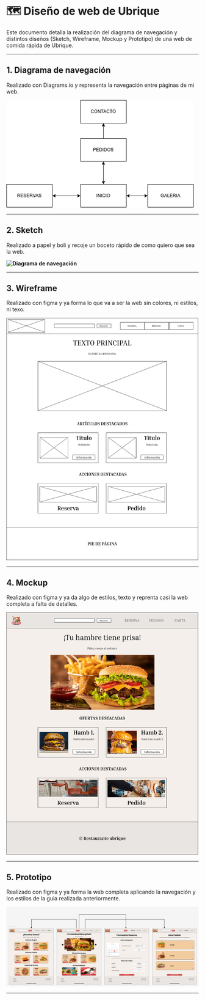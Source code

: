 # 🗺️ Diseño de web de Ubrique

Este documento detalla la realización del diagrama de navegación y distintos diseños (Sketch, Wireframe, Mockup y Prototipo) de una web de comida rápida de Ubrique.

***

## 1. Diagrama de navegación

Realizado con Diagrams.io y representa la navegación entre páginas de mi web.

**![Diagrama de navegación](imgs/diagrama-navegacion.png)**

***

## 2. Sketch

Realizado a papel y boli y recoje un boceto rápido de como quiero que sea la web.

**![Diagrama de navegación](imgs/sketch.png)**

***

## 3. Wireframe

Realizado con figma y ya forma lo que va a ser la web sin colores, ni estilos, ni texo.

**![Diagrama de navegación](imgs/wireframe.png)**

***

## 4. Mockup

Realizado con figma y ya da algo de estilos, texto y reprenta casi la web completa a falta de detalles.

**![Diagrama de navegación](imgs/mockup.png)**

***

## 5. Prototipo

Realizado con figma y ya forma la web completa aplicando la navegación y los estilos de la guia realizada anteriormente.

**![Diagrama de navegación](imgs/prototipo.png)**

---